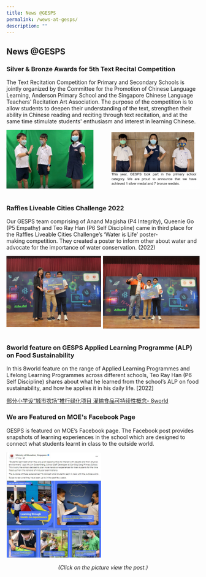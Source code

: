 ```yaml
---
title: News @GESPS
permalink: /wews-at-gesps/
description: ""
---
```

## News @GESPS


### Silver & Bronze Awards for 5th Text Recital Competition


The Text Recitation Competition for Primary and Secondary Schools is jointly organized by the Committee for the Promotion of Chinese Language Learning, Anderson Primary School and the Singapore Chinese Language Teachers' Recitation Art Association. The purpose of the competition is to allow students to deepen their understanding of the text, strengthen their ability in Chinese reading and reciting through text recitation, and at the same time stimulate students' enthusiasm and interest in learning Chinese.

<img src="/images/photo%20of%20text%20recital%201.jpeg" style="width:45%" align=left>

><img src="/images/GESPSTextRectical2.png" style="width:50%" align=right>

<br clear="right"><br>

### Raffles Liveable Cities Challenge 2022

Our GESPS team comprising of Anand Magisha (P4 Integrity), Queenie Go (P5 Empathy) and Teo Ray Han (P6 Self Discipline) came in third place for the Raffles Liveable Cities Challenge’s ‘Water is Life’ poster-making competition. They created a poster to inform other about water and advocate for the importance of water conservation. (2022)

<img src="/images/Science%20buskers%20judges%20choice%20award.jpeg" style="width:49%" align=left>

<img src="/images/Science%20buskers%20most%20creative%20video%20award.jpeg" style="width:50%" align=right>

<br clear="right"><br>

### 8world feature on GESPS Applied Learning Programme (ALP) on Food Sustainability


In this 8world feature on the range of Applied Learning Programmes and Lifelong Learning Programmes across different schools, Teo Ray Han (P6 Self Discipline) shares about what he learned from the school’s ALP on food sustainability, and how he applies it in his daily life. \[2022\]

[部分小学设“城市农场”推行绿化项目 灌输食品可持续性概念- 8world](https://go.gov.sg/sg-primary-school-alp-llp-food-sustainability)

### We are Featured on MOE's Facebook Page


GESPS is featured on MOE’s Facebook page. The Facebook post provides snapshots of learning experiences in the school which are designed to connect what students learnt in class to the outside world.

<a href="https://www.facebook.com/moesingapore/posts/pfbid0L3wxSSerVZwS7QQbWv6eKnQYxFKjFhuJk5dTn8kXSyGJsaxYW3KRg2fMKyMm5zzVl">
<img src="/images/FB%20Post.jpeg" style="width:49%">
</a>

_<center>(Click on the picture view the post.)</center>_










